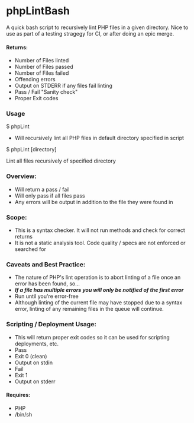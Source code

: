 phpLintBash
===========

A quick bash script to recursively lint PHP files in a given directory.
Nice to use as part of a testing stragegy for CI, or after doing an epic merge.

#### Returns:
* Number of Files linted
* Number of Files passed
* Number of Files failed
 * Offending errors
 * Output on STDERR if any files fail linting
* Pass / Fail "Sanity check"
* Proper Exit codes

### Usage
$ phpLint

- Will recursively lint all PHP files in default directory specified in script

$ phpLint [directory]

Lint all files recursively of specified directory

### Overview:
  
* Will return a pass / fail
* Will only pass if all files pass
* Any errors will be output in addition to the file they were found in

### Scope:
* This is a syntax checker. It will not run methods and check for correct returns
* It is not a static analysis tool. Code quality / specs are not enforced or searched for

### Caveats and Best Practice:
* The nature of PHP's lint operation is to abort linting of a file once an error has been found, so...
* ***If a file has multiple errors you will only be notified of the first error***
* Run until you're error-free
* Although linting of the current file may have stopped due to a syntax error, linting of any remaining files in the queue will continue.

### Scripting / Deployment Usage:
* This will return proper exit codes so it can be used for scripting deployments, etc.
* Pass
 * Exit 0 (clean)
 * Output on stdin
* Fail
 * Exit 1
 * Output on stderr

#### Requires: 
* PHP
* /bin/sh
